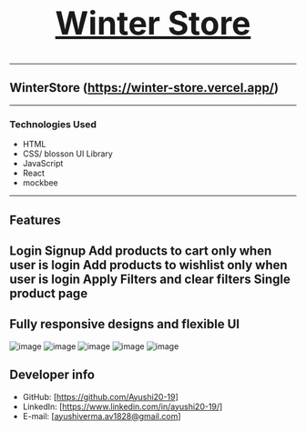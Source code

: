 <h1 align="center">
  <br />
  <a href="https://winter-store.vercel.app/"><h1>Winter Store</h1></a>
</h1>
<hr/>

## WinterStore  (https://winter-store.vercel.app/)



---
### Technologies Used

- HTML
- CSS/ blosson UI Library
- JavaScript
- React
- mockbee

---

## Features
Login Signup
Add products to cart only when user is login
Add products to wishlist only when user is login
Apply Filters and clear filters
Single product page
---
## Fully responsive designs and flexible UI
![image](https://user-images.githubusercontent.com/50084909/162217148-198331b7-d29c-4697-a3a8-e7e20715c81a.png)
![image](https://user-images.githubusercontent.com/50084909/162217178-90f2714e-a9b0-4d5b-a54d-e8f59911cfa0.png)
![image](https://user-images.githubusercontent.com/50084909/162217228-43211502-d462-4783-aef3-36ed61f334cf.png)
![image](https://user-images.githubusercontent.com/50084909/162217302-5b7724bb-56ba-40cb-ae31-6979c99eac24.png)
![image](https://user-images.githubusercontent.com/50084909/162216738-b1f156e5-e082-4694-973c-08744cdb0518.png)

## Developer info

- GitHub: [https://github.com/Ayushi20-19]
- LinkedIn: [https://www.linkedin.com/in/ayushi20-19/]
- E-mail: [ayushiverma.av1828@gmail.com]

